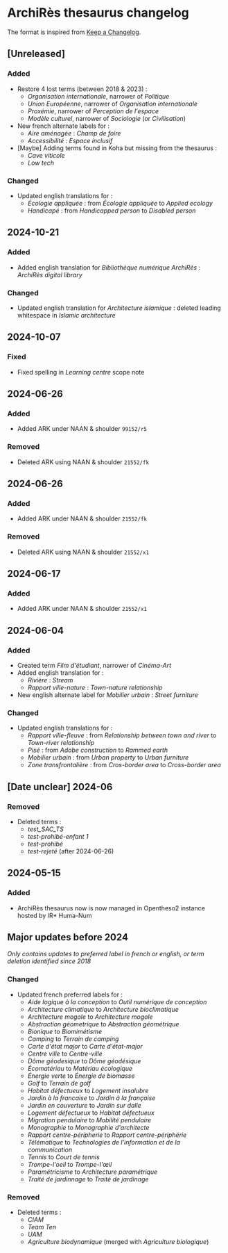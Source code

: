 # ArchiRès thesaurus changelog

The format is inspired from [Keep a Changelog](https://keepachangelog.com/fr/1.1.0/).

## [Unreleased]

### Added

* Restore 4 lost terms (between 2018 & 2023) :
  * _Organisation internationale_, narrower of _Politique_
  * _Union Européenne_, narrower of _Organisation internationale_
  * _Proxémie_, narrower of _Perception de l'espace_
  * _Modèle culturel_, narrower of _Sociologie_ (or _Civilisation_)
* New french alternate labels for :
  * _Aire aménagée_ : _Champ de foire_
  * _Accessibilité_ : _Espace inclusif_
* [Maybe] Adding terms found in Koha but missing from the thesaurus :
  * _Cave viticole_
  * _Low tech_
  
### Changed

* Updated english translations for :
  * _Écologie appliquée_ : from _Écologie appliquée_ to _Applied ecology_
  * _Handicapé_ : from _Handicapped person_ to _Disabled person_

## 2024-10-21

### Added

* Added english translation for _Bibliothèque numérique ArchiRès_ : _ArchiRès digital library_

### Changed

* Updated english translation for _Architecture islamique_ : deleted leading whitespace in _Islamic architecture_

## 2024-10-07

### Fixed

* Fixed spelling in _Learning centre_ scope note

## 2024-06-26

### Added

* Added ARK under NAAN & shoulder `99152/r5`

### Removed

* Deleted ARK using NAAN & shoulder `21552/fk`

## 2024-06-26

### Added

* Added ARK under NAAN & shoulder `21552/fk`

### Removed

* Deleted ARK using NAAN & shoulder `21552/x1`

## 2024-06-17

### Added

* Added ARK under NAAN & shoulder `21552/x1`

## 2024-06-04

### Added

* Created term _Film d'étudiant_, narrower of _Cinéma-Art_
* Added english translation for :
  * _Rivière_ : _Stream_
  * _Rapport ville-nature_ : _Town-nature relationship_
* New english alternate label for _Mobilier urbain_ : _Street furniture_

### Changed

* Updated english translations for :
  * _Rapport ville-fleuve_ : from _Relationship between town and river_ to _Town-river relationship_
  * _Pisé_ : from _Adobe construction_ to _Rammed earth_
  * _Mobilier urbain_ : from _Urban property_ to _Urban furniture_
  * _Zone transfrontalière_ : from _Cros-border area_ to _Cross-border area_

## [Date unclear] 2024-06

### Removed

* Deleted terms :
  * *test_SAC_TS*
  * *test-prohibé-enfant 1*
  * *test-prohibé*
  * *test-rejeté* (after 2024-06-26)

## 2024-05-15

### Added

* ArchiRès thesaurus now is now managed in Opentheso2 instance hosted by IR* Huma-Num

## Major updates before 2024

_Only contains updates to preferred label in french or english, or term deletion identified since 2018_

### Changed

* Updated french preferred labels for :
  * _Aide logique à la conception_ to _Outil numérique de conception_
  * _Architecture climatique_ to _Architecture bioclimatique_
  * _Architecture mogole_ to _Architecture mogole_
  * _Abstraction géometrique_ to _Abstraction géométrique_
  * _Bionique_ to _Biomimétisme_
  * _Camping_ to _Terrain de camping_
  * _Carte d'état major_ to _Carte d'état-major_
  * _Centre ville_ to _Centre-ville_
  * _Dôme géodesique_ to _Dôme géodésique_
  * _Écomatériau_ to _Matériau écologique_
  * _Énergie verte_ to _Énergie de biomasse_
  * _Golf_ to _Terrain de golf_
  * _Habitat défectueux_ to _Logement insalubre_
  * _Jardin à la francaise_ to _Jardin à la française_
  * _Jardin en couverture_ to _Jardin sur dalle_
  * _Logement défectueux_ to _Habitat défectueux_
  * _Migration pendulaire_ to _Mobilité pendulaire_
  * _Monographie_ to _Monographie d'architecte_
  * _Rapport centre-péripherie_ to _Rapport centre-périphérie_
  * _Télématique_ to _Technologies de l’information et de la communication_
  * _Tennis_ to _Court de tennis_
  * _Trompe-l'oeil_ to _Trompe-l'œil_
  * _Paramétricisme_ to _Architecture paramétrique_
  * _Traité de jardinnage_ to _Traité de jardinage_

### Removed

* Deleted terms :
  * _CIAM_
  * _Team Ten_
  * _UAM_
  * _Agriculture biodynamique_ (merged with _Agriculture biologique_)
